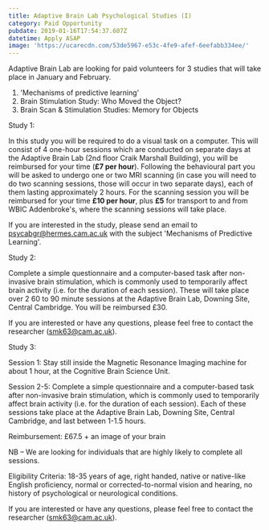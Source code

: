 ```yaml
---
title: Adaptive Brain Lab Psychological Studies (I)
category: Paid Opportunity
pubdate: 2019-01-16T17:54:37.607Z
datetime: Apply ASAP
image: 'https://ucarecdn.com/53de5967-e53c-4fe9-afef-6eefabb334ee/'
---
```

Adaptive Brain Lab are looking for paid volunteers for 3 studies that will take place in January and February. 

1. 'Mechanisms of predictive learning' 
2. Brain Stimulation Study: Who Moved the Object?
3. Brain Scan & Stimulation Studies: Memory for Objects

Study 1: 

In this study you will be required to do a visual task on a computer. This will consist of 4 one-hour sessions which are conducted on separate days at the Adaptive Brain Lab (2nd floor Craik Marshall Building), you will be reimbursed for your time (**£7 per hour**). Following the behavioural part you will be asked to undergo one or two MRI scanning (in case you will need to do two scanning sessions, those will occur in two separate days), each of them lasting approximately 2 hours. For the scanning session you will be reimbursed for your time **£10 per hour**, plus **£5** for transport to and from WBIC Addenbroke's, where the scanning sessions will take place. 

If you are interested in the study, please send an email to psycabgr@hermes.cam.ac.uk with the subject 'Mechanisms of Predictive Learning'.

Study 2:

Complete a simple questionnaire and a computer-based task after non-invasive brain stimulation, which is commonly used to temporarily affect brain activity (i.e. for the duration of each session). These will take place over 2 60 to 90 minute sessions at the Adaptive Brain Lab, Downing Site, Central Cambridge. You will be reimbursed £30.

If you are interested or have any questions, please feel free to contact the researcher (smk63@cam.ac.uk).

Study 3:

Session 1: Stay still inside the Magnetic Resonance Imaging machine for about 1 hour, at the Cognitive Brain Science Unit.

Session 2-5: Complete a simple questionnaire and a computer-based task after non-invasive brain stimulation, which is commonly used to temporarily affect brain activity (i.e. for the duration of each session). Each of these sessions take place at the Adaptive Brain Lab, Downing Site, Central Cambridge, and last between 1-1.5 hours.

Reimbursement: £67.5 + an image of your brain

NB – We are looking for individuals that are highly likely to complete all sessions.

Eligibility Criteria: 18-35 years of age, right handed, native or native-like English proficiency, normal or corrected-to-normal vision and hearing, no history of psychological or neurological conditions.

If you are interested or have any questions, please feel free to contact the researcher (smk63@cam.ac.uk).
